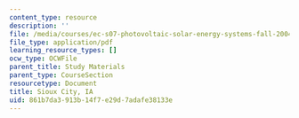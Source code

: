 ```yaml
---
content_type: resource
description: ''
file: /media/courses/ec-s07-photovoltaic-solar-energy-systems-fall-2004/861b7da3913b14f7e29d7adafe38133e_MITEC_S07F04_sioux_city_ia.pdf
file_type: application/pdf
learning_resource_types: []
ocw_type: OCWFile
parent_title: Study Materials
parent_type: CourseSection
resourcetype: Document
title: Sioux City, IA
uid: 861b7da3-913b-14f7-e29d-7adafe38133e
---
```

